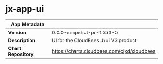 # jx-app-ui

|App Metadata||
|---|---|
| **Version** | 0.0.0-snapshot-pr-1553-5 |
| **Description** | UI for the CloudBees Jxui V3 product |
| **Chart Repository** | https://charts.cloudbees.com/cjxd/cloudbees |

